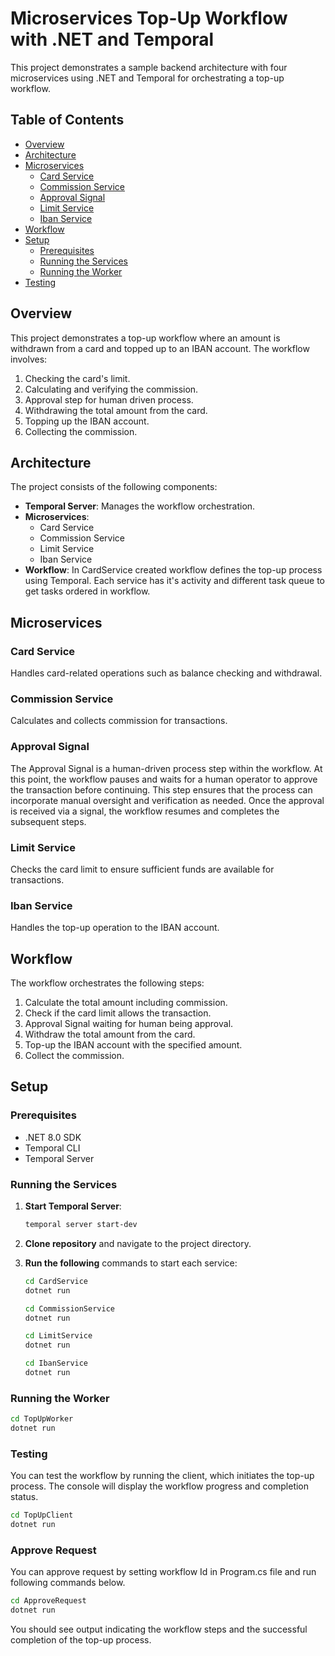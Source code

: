 # Microservices Top-Up Workflow with .NET and Temporal

This project demonstrates a sample backend architecture with four microservices using .NET and Temporal for orchestrating a top-up workflow.

## Table of Contents

- [Overview](#overview)
- [Architecture](#architecture)
- [Microservices](#microservices)
    - [Card Service](#card-service)
    - [Commission Service](#commission-service)
    - [Approval Signal](#approval-signal)
    - [Limit Service](#limit-service)
    - [Iban Service](#iban-service)
- [Workflow](#workflow)
- [Setup](#setup)
    - [Prerequisites](#prerequisites)
    - [Running the Services](#running-the-services)
    - [Running the Worker](#running-the-worker)
- [Testing](#testing)

## Overview

This project demonstrates a top-up workflow where an amount is withdrawn from a card and topped up to an IBAN account. The workflow involves:
1. Checking the card's limit.
2. Calculating and verifying the commission.
3. Approval step for human driven process.
4. Withdrawing the total amount from the card.
5. Topping up the IBAN account.
6. Collecting the commission.

## Architecture

The project consists of the following components:
- **Temporal Server**: Manages the workflow orchestration.
- **Microservices**:
    - Card Service
    - Commission Service
    - Limit Service
    - Iban Service
- **Workflow**: In CardService created workflow defines the top-up process using Temporal. Each service has it's activity and different task queue to get tasks ordered in workflow.

## Microservices

### Card Service

Handles card-related operations such as balance checking and withdrawal.

### Commission Service

Calculates and collects commission for transactions.

### Approval Signal 

The Approval Signal is a human-driven process step within the workflow. At this point, the workflow pauses and waits for a human operator to approve the transaction before continuing. This step ensures that the process can incorporate manual oversight and verification as needed. Once the approval is received via a signal, the workflow resumes and completes the subsequent steps.

### Limit Service

Checks the card limit to ensure sufficient funds are available for transactions.

### Iban Service

Handles the top-up operation to the IBAN account.

## Workflow

The workflow orchestrates the following steps:
1. Calculate the total amount including commission.
2. Check if the card limit allows the transaction.
3. Approval Signal waiting for human being approval. 
3. Withdraw the total amount from the card.
4. Top-up the IBAN account with the specified amount.
5. Collect the commission.

## Setup

### Prerequisites

- .NET 8.0 SDK
- Temporal CLI
- Temporal Server

### Running the Services

1. **Start Temporal Server**:

   ```bash
   temporal server start-dev
   ```
2. **Clone repository** and navigate to the project directory.

3. **Run the following** commands to start each service:

   ```bash
   cd CardService
   dotnet run
   ```

   ```bash
   cd CommissionService
   dotnet run
   ```

   ```bash
   cd LimitService
   dotnet run
   ```

   ```bash
   cd IbanService
   dotnet run
   ```
### Running the Worker

   ```bash
   cd TopUpWorker
   dotnet run
   ```

### Testing

You can test the workflow by running the client, which initiates the top-up process. The console will display the workflow progress and completion status.

   ```bash
   cd TopUpClient
   dotnet run
   ```

### Approve Request

You can approve request by setting workflow Id in Program.cs file and run following commands below.

   ```bash
   cd ApproveRequest
   dotnet run
   ```

You should see output indicating the workflow steps and the successful completion of the top-up process.


